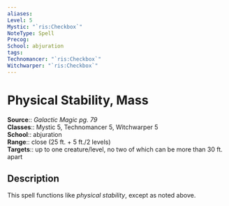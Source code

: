 ```yaml
---
aliases: 
Level: 5
Mystic: "`ris:Checkbox`"
NoteType: Spell
Precog: 
School: abjuration 
tags: 
Technomancer: "`ris:Checkbox`"
Witchwarper: "`ris:Checkbox`"
---
```


# Physical Stability, Mass

**Source**:: _Galactic Magic pg. 79_  
**Classes**:: Mystic 5, Technomancer 5, Witchwarper 5  
**School**:: abjuration  
**Range**:: close (25 ft. + 5 ft./2 levels)  
**Targets**:: up to one creature/level, no two of which can be more than 30 ft. apart  

## Description

This spell functions like _physical stability_, except as noted above.
